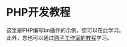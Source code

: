 # PHP开发教程  
这里是PHP编写bn插件的示例，您可以在此学习。  
此外，您也可以通过[原子工作室的教程](https://myatom.coding.net/s/97682196-0f3f-4f55-8cf6-23e790ff8838/4)学习。